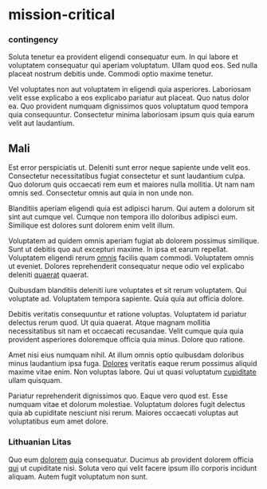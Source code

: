 # mission-critical

### contingency

Soluta tenetur ea provident eligendi consequatur eum. In qui labore et voluptatem consequatur qui aperiam voluptatum. Ullam quod eos. Sed nulla placeat nostrum debitis unde. Commodi optio maxime tenetur.

Vel voluptates non aut voluptatem in eligendi quia asperiores. Laboriosam velit esse explicabo a eos explicabo pariatur aut placeat. Quo natus dolor ea. Quo provident numquam dignissimos quos voluptatum quod tempora quia consequuntur. Consectetur minima laboriosam ipsum quis quia earum velit aut laudantium.

## Mali

Est error perspiciatis ut. Deleniti sunt error neque sapiente unde velit eos. Consectetur necessitatibus fugiat consectetur et sunt laudantium culpa. Quo dolorum quis occaecati rem eum et maiores nulla mollitia. Ut nam nam omnis sed. Consectetur omnis aut quia in non unde non.

Blanditiis aperiam eligendi quia est adipisci harum. Qui autem a dolorum sit sint aut cumque vel. Cumque non tempora illo doloribus adipisci eum. Similique est dolores sunt dolorem enim velit illum.

Voluptatem ad quidem omnis aperiam fugiat ab dolorem possimus similique. Sunt ut debitis quo aut excepturi maxime. In ipsa et earum repellat. Voluptatem eligendi rerum [omnis](/facere/adipisci/molestiae/auto_loan_account_lead.md) facilis quam commodi. Voluptatem omnis ut eveniet. Dolores reprehenderit consequatur neque odio vel explicabo deleniti [quaerat](/earum/et/personal_loan_account.md) quaerat.

Quibusdam blanditiis deleniti iure voluptates et sit rerum voluptatem. Qui voluptate ad. Voluptatem tempora sapiente. Quia quia aut officia dolore.

Debitis veritatis consequuntur et ratione voluptas. Voluptatem id pariatur delectus rerum quod. Ut quia quaerat. Atque magnam mollitia necessitatibus sit nam et occaecati recusandae. Velit cumque quia quia provident asperiores doloremque officia quia minus. Dolore quo ratione.

Amet nisi eius numquam nihil. At illum omnis optio quibusdam doloribus minus laudantium ipsa fuga. [Dolores](/dolore/et/rial_omani_organized.md) veritatis eaque rerum possimus aliquid maxime vitae enim. Non voluptas labore. Qui ut quasi voluptatum [cupiditate](/facere/temporibus/consequatur/tan_handmade_ram.md) ullam quisquam.

Pariatur reprehenderit dignissimos quo. Eaque vero quod est. Esse numquam vitae et dolorum molestiae. Voluptatum dolores fugit delectus quia ab cupiditate nesciunt nisi rerum. Maiores occaecati voluptas aut voluptatibus eum amet dolore.

### Lithuanian Litas

Quo eum [dolorem](/eos/est/autem/baby__tools_&_kids_silver_drive.md) [quia](/earum/quo/dolorem/netherlands_antillian_guilder_incredible_concrete_computer.md) consequatur. Ducimus ab provident dolorem officia [qui](/dolore/odio/dignissimos/navigating.md) ut cupiditate nisi. Soluta vero qui velit facere ipsum illo corporis incidunt aliquam. Autem fugit voluptatum non sunt.
